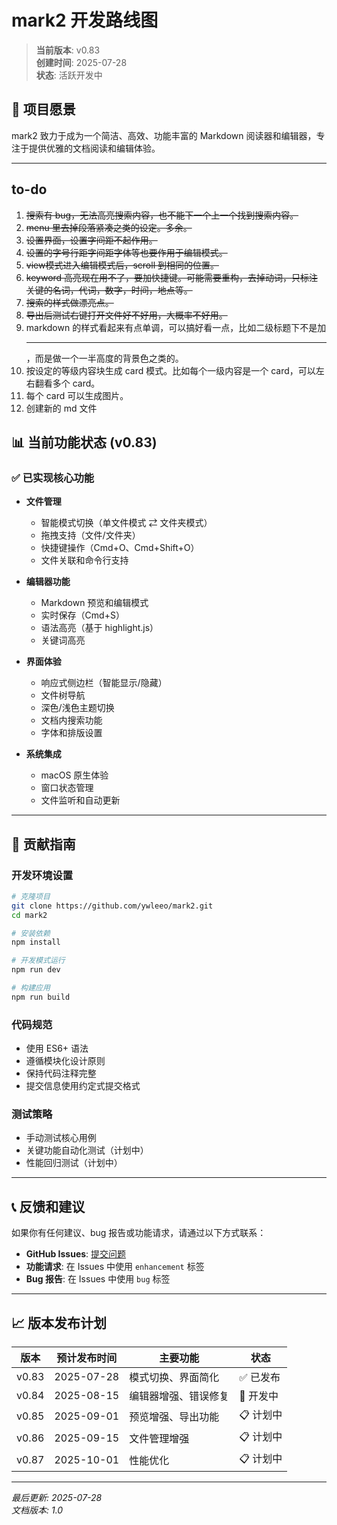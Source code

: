 # mark2 开发路线图

> **当前版本**: v0.83  
> **创建时间**: 2025-07-28  
> **状态**: 活跃开发中  

## 🎯 项目愿景

mark2 致力于成为一个简洁、高效、功能丰富的 Markdown 阅读器和编辑器，专注于提供优雅的文档阅读和编辑体验。

---

## to-do
1. ~~搜索有 bug，无法高亮搜索内容，也不能下一个上一个找到搜索内容。~~
1. ~~menu 里去掉段落紧凑之类的设定。多余。~~
1. ~~设置界面，设置字间距不起作用。~~
1. ~~设置的字号行距字间距字体等也要作用于编辑模式。~~
1. ~~view模式进入编辑模式后，scroll 到相同的位置。~~
1. ~~keyword 高亮现在用不了，要加快捷键。可能需要重构，去掉动词，只标注关键的名词，代词，数字，时间，地点等。~~
1. ~~搜索的样式做漂亮点。~~
1. ~~导出后测试右键打开文件好不好用，大概率不好用。~~
1. markdown 的样式看起来有点单调，可以搞好看一点，比如二级标题下不是加<hr>，而是做一个一半高度的背景色之类的。
1. 按设定的等级内容块生成 card 模式。比如每个一级内容是一个 card，可以左右翻看多个 card。
1. 每个 card 可以生成图片。
1. 创建新的 md 文件

## 📊 当前功能状态 (v0.83)

### ✅ 已实现核心功能
- **文件管理**
  - 智能模式切换（单文件模式 ⇄ 文件夹模式）
  - 拖拽支持（文件/文件夹）
  - 快捷键操作（Cmd+O、Cmd+Shift+O）
  - 文件关联和命令行支持

- **编辑器功能**
  - Markdown 预览和编辑模式
  - 实时保存（Cmd+S）
  - 语法高亮（基于 highlight.js）
  - 关键词高亮

- **界面体验**
  - 响应式侧边栏（智能显示/隐藏）
  - 文件树导航
  - 深色/浅色主题切换
  - 文档内搜索功能
  - 字体和排版设置

- **系统集成**
  - macOS 原生体验
  - 窗口状态管理
  - 文件监听和自动更新

---

## 🤝 贡献指南

### 开发环境设置
```bash
# 克隆项目
git clone https://github.com/ywleeo/mark2.git
cd mark2

# 安装依赖
npm install

# 开发模式运行
npm run dev

# 构建应用
npm run build
```

### 代码规范
- 使用 ES6+ 语法
- 遵循模块化设计原则
- 保持代码注释完整
- 提交信息使用约定式提交格式

### 测试策略
- 手动测试核心用例
- 关键功能自动化测试（计划中）
- 性能回归测试（计划中）

---

## 📞 反馈和建议

如果你有任何建议、bug 报告或功能请求，请通过以下方式联系：

- **GitHub Issues**: [提交问题](https://github.com/ywleeo/mark2/issues)
- **功能请求**: 在 Issues 中使用 `enhancement` 标签
- **Bug 报告**: 在 Issues 中使用 `bug` 标签

---

## 📈 版本发布计划

| 版本 | 预计发布时间 | 主要功能 | 状态 |
|------|-------------|----------|------|
| v0.83 | 2025-07-28 | 模式切换、界面简化 | ✅ 已发布 |
| v0.84 | 2025-08-15 | 编辑器增强、错误修复 | 🚧 开发中 |
| v0.85 | 2025-09-01 | 预览增强、导出功能 | 📋 计划中 |
| v0.86 | 2025-09-15 | 文件管理增强 | 📋 计划中 |
| v0.87 | 2025-10-01 | 性能优化 | 📋 计划中 |

---

*最后更新: 2025-07-28*  
*文档版本: 1.0*